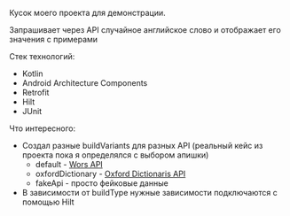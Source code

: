 Кусок моего проекта для демонстрации. 

Запрашивает через API случайное английское слово и отображает его значения с примерами

Стек технологий:
* Kotlin
* Android Architecture Components
* Retrofit
* Hilt
* JUnit

Что интересного:
* Создал разные buildVariants для разных API (реальный кейс из проекта пока я определялся с выбором апишки)
   * default - [Wors API](https://www.wordsapi.com/)
   * oxfordDictionary - [Oxford Dictionaris API](https://developer.oxforddictionaries.com/)
   * fakeApi - просто фейковые данные
* В зависимости от buildType нужные зависимости  подключаются с помощью Hilt



